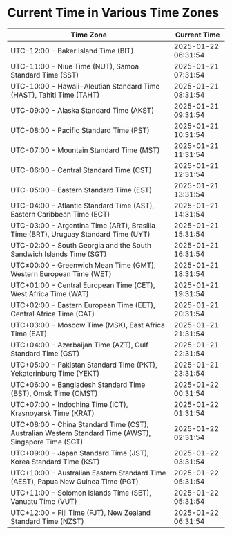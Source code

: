 # Current Time in Various Time Zones

| Time Zone | Current Time |
|-----------|--------------|
| UTC-12:00 - Baker Island Time (BIT) | 2025-01-22 06:31:54 |
| UTC-11:00 - Niue Time (NUT), Samoa Standard Time (SST) | 2025-01-21 07:31:54 |
| UTC-10:00 - Hawaii-Aleutian Standard Time (HAST), Tahiti Time (TAHT) | 2025-01-21 08:31:54 |
| UTC-09:00 - Alaska Standard Time (AKST) | 2025-01-21 09:31:54 |
| UTC-08:00 - Pacific Standard Time (PST) | 2025-01-21 10:31:54 |
| UTC-07:00 - Mountain Standard Time (MST) | 2025-01-21 11:31:54 |
| UTC-06:00 - Central Standard Time (CST) | 2025-01-21 12:31:54 |
| UTC-05:00 - Eastern Standard Time (EST) | 2025-01-21 13:31:54 |
| UTC-04:00 - Atlantic Standard Time (AST), Eastern Caribbean Time (ECT) | 2025-01-21 14:31:54 |
| UTC-03:00 - Argentina Time (ART), Brasília Time (BRT), Uruguay Standard Time (UYT) | 2025-01-21 15:31:54 |
| UTC-02:00 - South Georgia and the South Sandwich Islands Time (SGT) | 2025-01-21 16:31:54 |
| UTC±00:00 - Greenwich Mean Time (GMT), Western European Time (WET) | 2025-01-21 18:31:54 |
| UTC+01:00 - Central European Time (CET), West Africa Time (WAT) | 2025-01-21 19:31:54 |
| UTC+02:00 - Eastern European Time (EET), Central Africa Time (CAT) | 2025-01-21 20:31:54 |
| UTC+03:00 - Moscow Time (MSK), East Africa Time (EAT) | 2025-01-21 21:31:54 |
| UTC+04:00 - Azerbaijan Time (AZT), Gulf Standard Time (GST) | 2025-01-21 22:31:54 |
| UTC+05:00 - Pakistan Standard Time (PKT), Yekaterinburg Time (YEKT) | 2025-01-21 23:31:54 |
| UTC+06:00 - Bangladesh Standard Time (BST), Omsk Time (OMST) | 2025-01-22 00:31:54 |
| UTC+07:00 - Indochina Time (ICT), Krasnoyarsk Time (KRAT) | 2025-01-22 01:31:54 |
| UTC+08:00 - China Standard Time (CST), Australian Western Standard Time (AWST), Singapore Time (SGT) | 2025-01-22 02:31:54 |
| UTC+09:00 - Japan Standard Time (JST), Korea Standard Time (KST) | 2025-01-22 03:31:54 |
| UTC+10:00 - Australian Eastern Standard Time (AEST), Papua New Guinea Time (PGT) | 2025-01-22 05:31:54 |
| UTC+11:00 - Solomon Islands Time (SBT), Vanuatu Time (VUT) | 2025-01-22 05:31:54 |
| UTC+12:00 - Fiji Time (FJT), New Zealand Standard Time (NZST) | 2025-01-22 06:31:54 |
